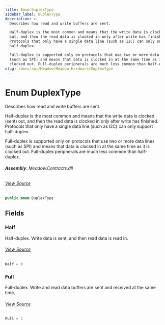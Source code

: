 ```yaml
---
title: Enum DuplexType
sidebar_label: DuplexType
description: >-
  Describes how read and write buffers are sent.

  Half-duplex is the most common and means that the write data is clocked (sent)
  out, and then the read data is clocked in only after write has finished.
  Protocols that only have a single data line (such as I2C) can only support
  half-duplex.

  Full-duplex is supported only on protocols that use two or more data lines
  (such as SPI) and means that data is clocked in at the same time as it is
  clocked out. Full-duplex peripherals are much less common than half-duplex.
slug: /docs/api/Meadow/Meadow.Hardware/DuplexType
---
```

# Enum DuplexType
Describes how read and write buffers are sent.

Half-duplex is the most common and means that the write data is
clocked (sent) out, and then the read data is clocked in only after
write has finished. Protocols that only have a single data line
(such as I2C) can only support half-duplex.

Full-duplex is supported only on protocols that use two or more
data lines (such as SPI) and means that data is clocked in at the
same time as it is clocked out. Full-duplex peripherals are much
less common than half-duplex.

###### **Assembly**: Meadow.Contracts.dll
###### [View Source](https://github.com/WildernessLabs/Meadow.Contracts.git/blob/develop/Source/Meadow.Contracts/Hardware/DuplexType.cs#L16)
```csharp title="Declaration"
public enum DuplexType
```
## Fields
### Half
Half-duplex. Write data is sent, and then read data is read in.
###### [View Source](https://github.com/WildernessLabs/Meadow.Contracts.git/blob/develop/Source/Meadow.Contracts/Hardware/DuplexType.cs#L21)
```csharp title="Declaration"
Half = 0
```
### Full
Full-duplex. Write and read data buffers are sent and received
at the same time.
###### [View Source](https://github.com/WildernessLabs/Meadow.Contracts.git/blob/develop/Source/Meadow.Contracts/Hardware/DuplexType.cs#L26)
```csharp title="Declaration"
Full = 1
```
